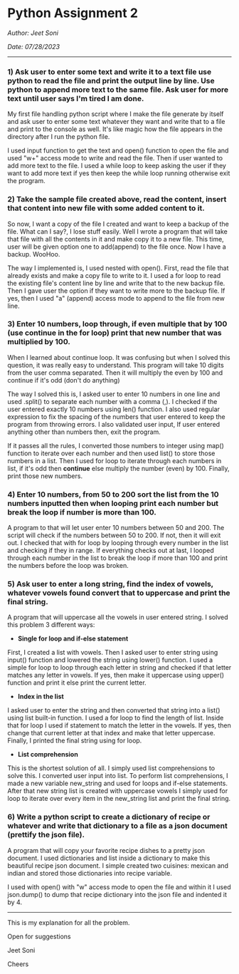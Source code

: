 # Python Assignment 2
*Author: Jeet Soni*

*Date: 07/28/2023*

---
### **1) Ask user to enter some text and write it to a text file use python to read the file and print the output line by line. Use python to append more text to the same file. Ask user for more text until user says I'm tired I am done.**

My first file handling python script where I make the file generate by itself and ask user to enter some text whatever they want and write that to a file and print to the console as well. It's like magic how the file appears in the directory after I run the python file. 

I used input function to get the text and open() function to open the file and used "w+" access mode to write and read the file. Then if user wanted to add more text to the file. I used a while loop to keep asking the user if they want to add more text if yes then keep the while loop running otherwise exit the program. 

### **2) Take the sample file created above, read the content, insert that content into new file with some added content to it.**

So now, I want a copy of the file I created and want to keep a backup of the file. What can I say?, I lose stuff easily. Well I wrote a program that will take that file with all the contents in it and make copy it to a new file.
This time, user will be given option one to add(append) to the file once. Now I have a backup. WooHoo.

The way I implemented is, I used nested with open(). First, read the file that already exists and make a copy file to write to it. I used a for loop to read the existing file's content line by line and write that to the new backup file. Then I gave user the option if they want to write more to the backup file. If yes, then I used "a" (append) access mode to append to the file from new line.

### **3) Enter 10 numbers, loop through, if even multiple that by 100 (use continue in the for loop) print that new number that was multiplied by 100.**

When I learned about continue loop. It was confusing but when I solved this question, it was really easy to understand. This program will take 10 digits from the user comma separated. Then it will multiply the even by 100 and continue if it's odd (don't do anything)

The way I solved this is, I asked user to enter 10 numbers in one line and used .split() to separate each number with a comma (,). I checked if the user entered exactly 10 numbers using len() function. I also used regular expression to fix the spacing of the numbers that user entered to keep the program from throwing errors. I also validated user input, If user entered anything other than numbers then, exit the program. 

If it passes all the rules, I converted those numbers to integer using map() function to iterate over each number and then used list() to store those numbers in a list. Then I used for loop to iterate through each numbers in list, if it's odd then **continue** else multiply the number (even) by 100. Finally, print those new numbers. 

### **4) Enter 10 numbers, from 50 to 200 sort the list from the 10 numbers inputted then when looping print each number but break the loop if number is more than 100.**

A program to that will let user enter 10 numbers between 50 and 200. The script will check if the numbers between 50 to 200. If not, then it will exit out. I checked that with for loop by looping through every number in the list and checking if they in range. If everything checks out at last, I looped through each number in the list to break the loop if more than 100 and print the numbers before the loop was broken.

### **5) Ask user to enter a long string, find the index of vowels, whatever vowels found convert that to uppercase and print the final string.**

A program that will uppercase all the vowels in user entered string. I solved this problem 3 different ways:

* **Single for loop and if-else statement**

First, I created a list with vowels. Then I asked user to enter string using input() function and lowered the string using lower() function. I used a simple for loop to loop through each letter in string and checked if that letter matches any letter in vowels. If yes, then make it uppercase using upper() function and print it else print the current letter. 

* **Index in the list**

I asked user to enter the string and then converted that string into a list() using list built-in function. I used a for loop to find the length of list. Inside that for loop I used if statement to match the letter in the vowels. If yes, then change that current letter at that index and make that letter uppercase. Finally, I printed the final string using for loop.

* **List comprehension**

This is the shortest solution of all. I simply used list comprehensions to solve this. I converted user input into list. To perform list comprehensions, I made a new variable new_string and used for loops and if-else statements. After that new string list is created with uppercase vowels I simply used for loop to iterate over every item in the new_string list and print the final string.

### **6) Write a python script to create a dictionary of recipe or whatever and write that dictionary to a file as a json document (prettify the json file).**  

A program that will copy your favorite recipe dishes to a pretty json document. I used dictionaries and list inside a dictionary to make this beautiful recipe json document. I simple created two cuisines: mexican and indian and stored those dictionaries into recipe variable.

I used with open() with "w" access mode to open the file and within it I used json.dump() to dump that recipe dictionary into the json file and indented it by 4. 

---

This is my explanation for all the problem.

Open for suggestions

Jeet Soni

Cheers










